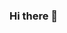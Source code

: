 ### Hi there 👋

<!--
**jeff218/jeff218** is a ✨ _special_ ✨ repository because its `README.md` (this file) appears on your GitHub profile.

Here are some ideas to get you started:

- 🔭 I’m currently working on my personal portfolio
- 🌱 I’m currently learning everything Shopify via Freemote
- 💬 Ask me about my journey entering a third career at the tender age of 43
- 😄 Pronouns: He/Him
- ⚡ Fun fact: Anything can be a taco if you put it in a tortilla.
-->
